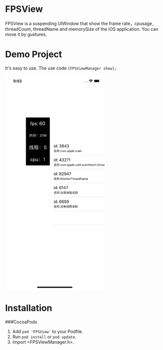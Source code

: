 # FPSView
FPSView is a suspending UIWindow that show  the frame rate，cpusage, threadCount, threadName and memorySize  of the iOS application. You can move it by gustures.

# Demo Project
It's  easy to use.
The use code  `[FPSViewManager show];`

<img src="https://github.com/fengjiankang/FPSView/blob/master/ScreenShoots/screenshoot.png?raw=true" width="320"><br/>

# Installation

###CocoaPods
1. Add `pod 'FPSView'` to your Podfile.
2. Run `pod install` or `pod update`.
3. Import \<FPSViewManager.h\>.
